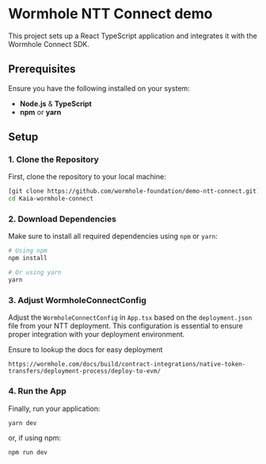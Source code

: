 # Wormhole NTT Connect demo

This project sets up a React TypeScript application and integrates it with the Wormhole Connect SDK.

## Prerequisites

Ensure you have the following installed on your system:

- **Node.js** & **TypeScript**
- **npm** or **yarn**

## Setup

### 1. Clone the Repository

First, clone the repository to your local machine:

```bash
[git clone https://github.com/wormhole-foundation/demo-ntt-connect.git](https://github.com/CoderOfPHCity/Kaia-React-Connect-Wormhole-NTT-Framwork-SDK)
cd Kaia-wormhole-connect
```

### 2. Download Dependencies

Make sure to install all required dependencies using `npm` or `yarn`:

```bash
# Using npm
npm install

# Or using yarn
yarn
```

### 3. Adjust WormholeConnectConfig

Adjust the `WormholeConnectConfig` in `App.tsx` based on the `deployment.json` file from your NTT deployment. This configuration is essential to ensure proper integration with your deployment environment.

Ensure to lookup the docs for easy deployment

 `https://wormhole.com/docs/build/contract-integrations/native-token-transfers/deployment-process/deploy-to-evm/`
 

### 4. Run the App

Finally, run your application:

```bash
yarn dev
```

or, if using npm:

```bash
npm run dev
```

